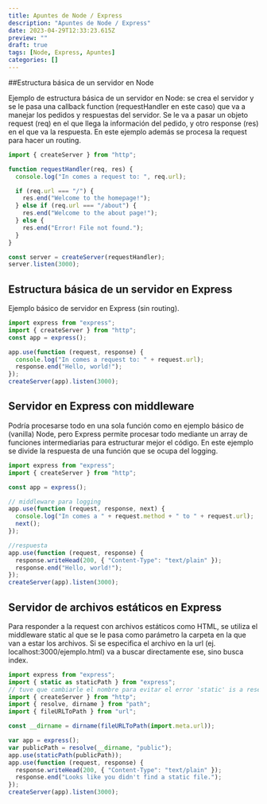 ```yaml
---
title: Apuntes de Node / Express
description: "Apuntes de Node / Express"
date: 2023-04-29T12:33:23.615Z
preview: ""
draft: true
tags: [Node, Express, Apuntes]
categories: []
---
```


##Estructura básica de un servidor en Node

Ejemplo de estructura básica de un servidor en Node: se crea el servidor y se le pasa una callback function (requestHandler en este caso) que va a manejar los pedidos y respuestas del servidor. Se le va a pasar un objeto request (req) en el que llega la información del pedido, y otro response (res) en el que va la respuesta. En este ejemplo además se procesa la request para hacer un routing.

```JavaScript
import { createServer } from "http";

function requestHandler(req, res) {
  console.log("In comes a request to: ", req.url);

  if (req.url === "/") {
    res.end("Welcome to the homepage!");
  } else if (req.url === "/about") {
    res.end("Welcome to the about page!");
  } else {
    res.end("Error! File not found.");
  }
}

const server = createServer(requestHandler);
server.listen(3000);
```

## Estructura básica de un servidor en Express

Ejemplo básico de servidor en Express (sin routing).

```JavaScript
import express from "express";
import { createServer } from "http";
const app = express();

app.use(function (request, response) {
  console.log("In comes a request to: " + request.url);
  response.end("Hello, world!");
});
createServer(app).listen(3000);
```

## Servidor en Express con middleware

Podría procesarse todo en una sola función como en ejemplo básico de (vanilla) Node, pero Express permite procesar todo mediante un array de funciones intermediarias para estructurar mejor el código. En este ejemplo se divide la respuesta de una función que se ocupa del logging.

```JavaScript
import express from "express";
import { createServer } from "http";

const app = express();

// middleware para logging
app.use(function (request, response, next) {
  console.log("In comes a " + request.method + " to " + request.url);
  next();
});

//respuesta
app.use(function (request, response) {
  response.writeHead(200, { "Content-Type": "text/plain" });
  response.end("Hello, world!");
});
createServer(app).listen(3000);
```

## Servidor de archivos estáticos en Express

Para responder a la request con archivos estáticos como HTML, se utiliza el middleware static al que se le pasa como parámetro la carpeta en la que van a estar los archivos. Si se especifica el archivo en la url (ej. localhost:3000/ejemplo.html) va a buscar directamente ese, sino busca index.

```JavaScript
import express from "express";
import { static as staticPath } from "express";
// tuve que cambiarle el nombre para evitar el error 'static' is a reserved word in strict mode. Modules are automatically in stric mode.
import { createServer } from "http";
import { resolve, dirname } from "path";
import { fileURLToPath } from "url";

const __dirname = dirname(fileURLToPath(import.meta.url));

var app = express();
var publicPath = resolve(__dirname, "public");
app.use(staticPath(publicPath));
app.use(function (request, response) {
  response.writeHead(200, { "Content-Type": "text/plain" });
  response.end("Looks like you didn't find a static file.");
});
createServer(app).listen(3000);
```
